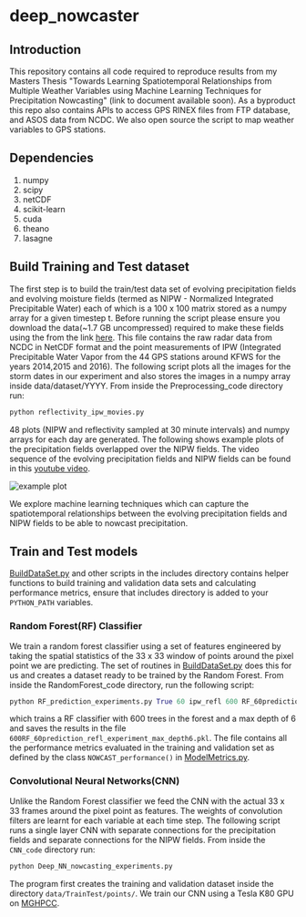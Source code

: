 # deep_nowcaster

## Introduction

This repository contains all code required to reproduce results from my Masters Thesis "Towards Learning Spatiotemporal Relationships 
from Multiple Weather Variables using Machine Learning Techniques for Precipitation Nowcasting" (link to document available soon). As
a byproduct this repo also contains APIs to access GPS RINEX files from FTP database, and ASOS data from NCDC. We also open source
the script to map weather variables to GPS stations. 

## Dependencies

1. numpy 
2. scipy 
3. netCDF
4. scikit-learn
5. cuda
5. theano
6. lasagne

## Build Training and Test dataset

The first step is to build the train/test data set of evolving precipitation fields and evolving moisture fields (termed as NIPW - Normalized 
Integrated Precipitable Water) each of which is a 100 x 100 matrix stored as a numpy array for a given timestep t. Before running the script please ensure you
download the data(~1.7 GB uncompressed) required to make these fields using the from the link [here](http://emmy9.casa.umass.edu/gpsmet/deep_nowcaster/).
This file contains the raw radar data from NCDC in NetCDF format and the point measurements of IPW (Integrated Precipitable Water Vapor from the 44 GPS stations around KFWS
for the years 2014,2015 and 2016). The following script plots all the images for the storm dates in our experiment and also stores the images in a numpy array
inside data/dataset/YYYY. From inside the Preprocessing_code directory run:

```python
python reflectivity_ipw_movies.py
```
48 plots (NIPW and reflectivity sampled at 30 minute intervals) and numpy arrays for each day are generated. The following shows 
example plots of the precipitation fields overlapped over the NIPW fields. The video sequence of the evolving
precipitation fields and NIPW fields can be found in this [youtube video](https://www.youtube.com/watch?v=r_LATx7BdUQ). 

![example plot](https://github.com/adityanagara/deep_nowcaster/blob/master/Preprocessing_code/Plot_43.png)

We explore machine learning techniques which can capture the spatiotemporal relationships between the evolving precipitation fields
and NIPW fields to be able to nowcast precipitation.

## Train and Test models

[BuildDataSet.py](https://github.com/adityanagara/deep_nowcaster/blob/master/includes/BuildDataSet.py) and other scripts 
in the includes directory contains helper functions to build training and validation data sets and calculating performance
metrics, ensure that includes directory is added to your `PYTHON_PATH` variables. 

### Random Forest(RF) Classifier

We train a random forest classifier using a set of features engineered by taking the spatial statistics of the 33 x 33 window of 
points around the pixel point we are predicting. The set of routines in [BuildDataSet.py](https://github.com/adityanagara/deep_nowcaster/blob/master/includes/BuildDataSet.py)
does this for us and creates a dataset ready to be trained by the Random Forest. From inside the RandomForest_code directory, run
the following script:

```python
python RF_prediction_experiments.py True 60 ipw_refl 600 RF_60prediction_ipw_refl_experiment 6
```

which trains a RF classifier with 600 trees in the forest and a max depth of 6 and saves the results in the file `600RF_60prediction_refl_experiment_max_depth6.pkl`. 
The file contains all the performance metrics evaluated in the training and validation set as defined by the class `NOWCAST_performance()` in [ModelMetrics.py](https://github.com/adityanagara/deep_nowcaster/blob/master/includes/ModelMetrics.py). 

### Convolutional Neural Networks(CNN)

Unlike the Random Forest classifier we feed the CNN with the actual 33 x 33 frames around the pixel point as features. The weights of convolution
filters are learnt for each variable at each time step. The following script runs a single layer CNN with separate connections for the precipitation fields
and separate connections for the NIPW fields. From inside the `CNN_code` directory run:

```python
python Deep_NN_nowcasting_experiments.py
```
The program first creates the training and validation dataset inside the directory `data/TrainTest/points/`. We train our CNN using
a Tesla K80 GPU on [MGHPCC](http://www.mghpcc.org/). 

